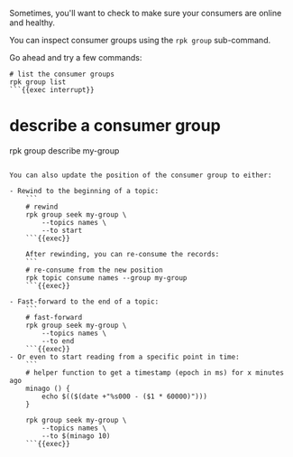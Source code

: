 Sometimes, you'll want to check to make sure your consumers are online and healthy.

You can inspect consumer groups using the `rpk group` sub-command.

Go ahead and try a few commands:

```
# list the consumer groups
rpk group list
```{{exec interrupt}}

```
# describe a consumer group
rpk group describe my-group
```{{exec}}

You can also update the position of the consumer group to either:

- Rewind to the beginning of a topic:
    ```
    # rewind
    rpk group seek my-group \
        --topics names \
        --to start
    ```{{exec}}

    After rewinding, you can re-consume the records:
    ```
    # re-consume from the new position
    rpk topic consume names --group my-group
    ```{{exec}}

- Fast-forward to the end of a topic:
    ```
    # fast-forward
    rpk group seek my-group \
        --topics names \
        --to end
    ```{{exec}}
- Or even to start reading from a specific point in time:
    ```
    # helper function to get a timestamp (epoch in ms) for x minutes ago
    minago () {
        echo $(($(date +"%s000 - ($1 * 60000)")))
    }

    rpk group seek my-group \
        --topics names \
        --to $(minago 10)
    ```{{exec}}
